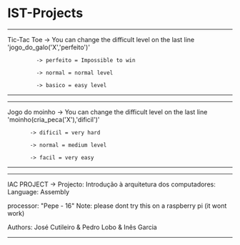 # IST-Projects

***********************************************************************************************************************************************************************************
Tic-Tac Toe -> You can change the difficult level on the last line 'jogo_do_galo('X','perfeito')'

             -> perfeito = Impossible to win

             -> normal = normal level
                                                                                                  
             -> basico = easy level
                                                                                                  
***********************************************************************************************************************************************************************************
                                                                                                  

*********************************************************************************************************************************************************************************** 
Jogo do moinho -> You can change the difficult level on the last line 'moinho(cria_peca('X'),'dificil')'

           -> dificil = very hard

           -> normal = medium level
                                                                                                         
           -> facil = very easy
                                                                                                         
***********************************************************************************************************************************************************************************


*********************************************************************************************************************************************************************************

IAC PROJECT -> Projecto: Introdução à arquitetura dos computadores: Language: Assembly

processor: "Pepe - 16" 
Note: please dont try this on a raspberry pi (it wont work)

Authors: José Cutileiro & Pedro Lobo & Inês Garcia

*********************************************************************************************************************************************************************************



